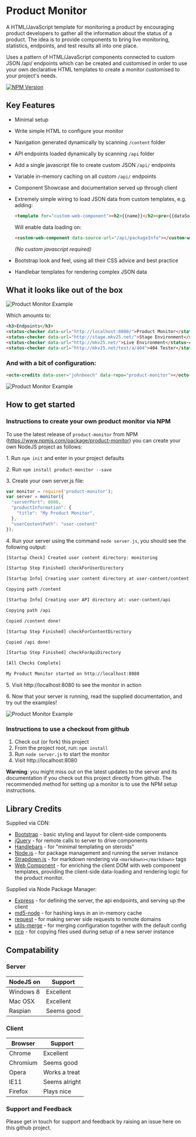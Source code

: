 Product Monitor
===============

A HTML/JavaScript template for monitoring a product by encouraging product developers to gather all the information about the status of a product. The idea is to provide components to bring live monitoring, statistics, endpoints, and test results all into one place.

Uses a pattern of HTML/JavaScript components connected to custom JSON /api/ endpoints which can be created and customised in order to use your own declarative HTML templates to create a monitor customised to your project's needs.

[![NPM Version](https://badge.fury.io/js/product-monitor.svg)](http://badge.fury.io/js/product-monitor)

Key Features
------------
* Minimal setup
* Write simple HTML to configure your monitor
* Navigation generated dynamically by scanning `/content` folder
* API endpoints loaded dynamically by scanning `/api` folder
* Add a single javascript file to create custom JSON `/api/` endpoints
* Variable in-memory caching on all custom `/api/` endpoints
* Component Showcase and documentation served up through client
* Extremely simple wiring to load JSON data from custom templates, e.g. adding:
    ```html
    <template for="custom-web-component"><h2>{{name}}</h2><pre>{{dataSourceData}}</pre></template>
    ```
    Will enable data loading on:
    ```html
    <custom-web-component data-source-url="/api/packageInfo"></custom-web-component>
    ```
    *(No custom javascript required)*

* Bootstrap look and feel, using all their CSS advice and best practice
* Handlebar templates for rendering complex JSON data

What it looks like out of the box
---------------------------------

![Product Monitor Example](images/product-monitor-example.png)

Which amounts to:
```html
<h3>Endpoints</h3>
<status-checker data-url="http://localhost:8080/">Product Monitor</status-checker>
<status-checker data-url="http://stage.mkv25.net/">Stage Environment</status-checker>
<status-checker data-url="http://mkv25.net/">Live Environment</status-checker>
<status-checker data-url="http://mkv25.net/test/a/404">404 Tester</status-checker>
```

### And with a bit of configuration:
```html
<octo-credits data-user="johnbeech" data-repo="product-monitor"></octo-credits>
```
![Product Monitor Example](images/product-monitor-credits.png)

How to get started
------------------

### Instructions to create your own product monitor via NPM

To use the latest release of `product-monitor` from NPM (https://www.npmjs.com/package/product-monitor) you can create your own NodeJS project as follows:

1\. Run `npm init` and enter in your project defaults

2\. Run `npm install product-monitor --save`  

3\. Create your own server.js file:  
```js
var monitor = require('product-monitor');
var server = monitor({
  "serverPort": 8080,
  "productInformation": {
    "title": "My Product Monitor",
  },
  "userContentPath": "user-content"
});
```
4\. Run your server using the command `node server.js`, you should see the following output:
```sh
[Startup Check] Created user content directory: monitoring

[Startup Step Finished] checkForUserDirectory

[Startup Info] Creating user content directory at user-content/content

Copying path /content

[Startup Info] Creating user API directory at: user-content/api

Copying path /api

Copied /content done!

[Startup Step Finished] checkForContentDirectory

Copied /api done!

[Startup Step Finished] checkForApiDirectory

[All Checks Complete]

My Product Monitor started on http://localhost:8080
```
5\.	Visit http://localhost:8080 to see the monitor in action

6\. Now that your server is running, read the supplied documentation, and try out the examples!

![Product Monitor Example](images/product-monitor-documentation-example.png)

### Instructions to use a checkout from github

1.	Check out (or fork) this project
2.	From the project root, run: `npm install`
3.	Run `node server.js` to start the monitor
4.	Visit http://localhost:8080

**Warning**: you might miss out on the latest updates to the server and its documentation if you check out this project directly from github. The recommended method for setting up a monitor is to use the NPM setup instructions.

Library Credits
---------------
Supplied via CDN:
- [Bootstrap](http://getbootstrap.com/) - basic styling and layout for client-side components
- [jQuery](https://jquery.com/) - for remote calls to server to drive components
- [Handlebars](http://handlebarsjs.com/) - for "minimal templating on steroids"
- [Node.js](https://nodejs.org/) - for package management and running the server instance
- [Strapdown.js](http://strapdownjs.com/) - for markdown rendering via `<markdown></markdown>` tags
- [Web Component](https://github.com/Markavian/web-component) - for enriching the client DOM with web component templates, providing the client-side data-loading and rendering logic for the product monitor.

Supplied via Node Package Manager:
- [Express](http://expressjs.com/) - for defining the server, the api endpoints, and serving up the client
- [md5-node](https://www.npmjs.com/package/md5-node) - for hashing keys in an in-memory cache
- [request](https://www.npmjs.com/package/request) - for making server side requests to remote domains
- [utils-merge](https://www.npmjs.com/package/utils-merge) - for merging configuration together with the default config
- [ncp](https://www.npmjs.com/package/npc) - for copying files used during setup of a new server instance

Compatability
----------------
### Server

| NodeJS on | Support                       |
|-----------|-------------------------------|
| Windows 8 | Excellent                     |
| Mac OSX   | Excellent                     |
| Raspian   | Seems good                    |

### Client

| Browser  | Support                        |
|----------|--------------------------------|
| Chrome   | Excellent                      |
| Chromium | Seems good                     |
| Opera    | Works a treat                  |
| IE11     | Seems alright                  |
| Firefox  | Plays nice                     |

### Support and Feedback

Please get in touch for support and feedback by raising an issue here on this github project.
